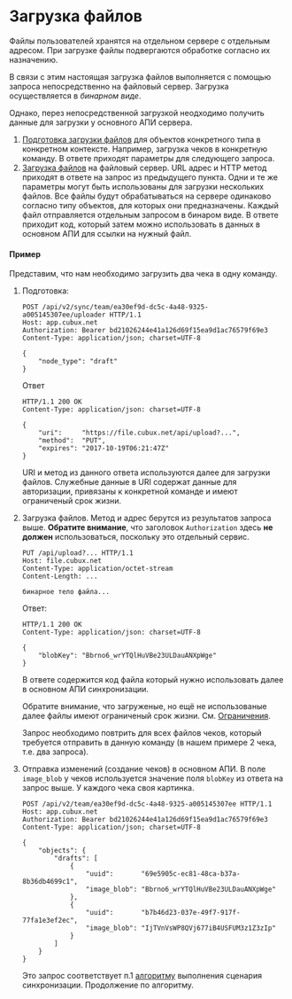 Загрузка файлов
===============

Файлы пользователей хранятся на отдельном сервере с отдельным адресом.
При загрузке файлы подвергаются обработке согласно их назначению.

В связи с этим настоящая загрузка файлов выполняется с помощью запроса
непосредственно на файловый сервер. Загрузка осуществляется в _бинарном
виде_.

Однако, перез непосредственной загрузкой неодходимо получить данные для
загрузки у основного АПИ сервера.

1.  [Подготовка загрузки файлов](api/uploader.md) для объектов
    конкретного типа в конкретном контексте. Например, загрузка чеков
    в конкретную команду. В ответе приходят параметры для следующего
    запроса.
2.  [Загрузка файлов](upload.md) на файловый сервер. URL адрес и HTTP
    метод приходят в ответе на запрос из предыдущего пункта. Одни и те
    же параметры могут быть использованы для загрузки нескольких файлов.
    Все файлы будут обрабатываться на сервере одинаково согласно типу
    объектов, для которых они предназначены.
    Каждый файл отправляется отдельным запросом в бинаром виде. В ответе
    приходит код, который затем можно использовать в данных в основном
    АПИ для ссылки на нужный файл.

#### Пример

Представим, что нам необходимо загрузить два чека в одну команду.

1.  Подготовка:

        POST /api/v2/sync/team/ea30ef9d-dc5c-4a48-9325-a005145307ee/uploader HTTP/1.1
        Host: app.cubux.net
        Authorization: Bearer bd21026244e41a126d69f15ea9d1ac76579f69e3
        Content-Type: application/json; charset=UTF-8

        {
            "node_type": "draft"
        }

    Ответ

        HTTP/1.1 200 OK
        Content-Type: application/json: charset=UTF-8

        {
            "uri":     "https://file.cubux.net/api/upload?...",
            "method":  "PUT",
            "expires": "2017-10-19T06:21:47Z"
        }

    URI и метод из данного ответа используются далее для загрузки
    файлов. Служебные данные в URI содержат данные для авторизации,
    привязаны к конкретной команде и имеют ограниченый срок жизни.

2.  Загрузка файлов. Метод и адрес берутся из результатов запроса выше.
    **Обратите внимание**, что заголовок `Authorization` здесь
    **не должен** использоваться, поскольку это отдельный сервис.

        PUT /api/upload?... HTTP/1.1
        Host: file.cubux.net
        Content-Type: application/octet-stream
        Content-Length: ...

        бинарное тело файла...

    Ответ:

        HTTP/1.1 200 OK
        Content-Type: application/json: charset=UTF-8

        {
            "blobKey": "Bbrno6_wrYTQlHuVBe23ULDauANXpWge"
        }

    В ответе содержится код файла который нужно использовать далее в
    основном АПИ синхронизации.

    Обратите внимание, что загруженые, но ещё не использованые далее
    файлы имеют ограниченый срок жизни. См. [Ограничения][limitations].

    Запрос необходимо повтрить для всех файлов чеков, который требуется
    отправить в данную команду (в нашем примере 2 чека, т.е. два
    запроса).

3.  Отправка изменений (создание чеков) в основном АПИ. В поле
    `image_blob` у чеков используется значение поля `blobKey` из ответа
    на запрос выше. У каждого чека своя картинка.

        POST /api/v2/team/ea30ef9d-dc5c-4a48-9325-a005145307ee HTTP/1.1
        Host: app.cubux.net
        Authorization: Bearer bd21026244e41a126d69f15ea9d1ac76579f69e3
        Content-Type: application/json; charset=UTF-8

        {
            "objects": {
                "drafts": [
                    {
                        "uuid":       "69e5905c-ec81-48ca-b37a-8b36db4699c1",
                        "image_blob": "Bbrno6_wrYTQlHuVBe23ULDauANXpWge"
                    },
                    {
                        "uuid":       "b7b46d23-037e-49f7-917f-77fa1e3ef2ec",
                        "image_blob": "IjTVnVsWP8QVj677iB4USFUM3z1Z3zIp"
                    }
                ]
            }
        }

    Это запрос соответствует п.1 [алгоритму][workflow] выполнения
    сценария синхронизации. Продолжение по алгоритму.


[limitations]: 20-limitations.md
[workflow]: 04-workflow.md
